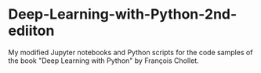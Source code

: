 # Deep-Learning-with-Python-2nd-ediiton
My modified Jupyter notebooks and Python scripts for the code samples of the book "Deep Learning with Python" by François Chollet.

